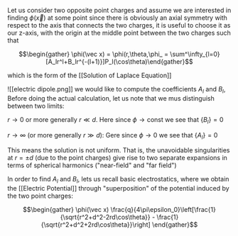 Let us consider two opposite point charges and assume we are interested in finding $\phi(\vec x)$ at some point since there is obviously an axial symmetry with respect to the axis that connects the two charges, it is useful to choose it as our z-axis, with the origin at the middle point between the two charges such that

$$\begin{gather} \phi(\vec x) = \phi(r,\theta,\phi_ = \sum^\infty_{l=0}[A_lr^l+B_lr^{-(l+1)}]P_l(\cos\theta)\end{gather}$$

which is the form of the [[Solution of Laplace Equation]]

![[electric dipole.png]]
we would like to compute the coefficients $A_l$ and $B_l$, Before doing the actual calculation, let us note that we mus distinguish between two limits:

$r \to 0$ or more generally $r \ll d$. Here since $\phi \to \text{const}$ we see that $\{B_l\}=0$

$r \to \infty$ (or more generally $r \gg d$): 
Gere since $\phi \to 0$ we see that $\{A_l\}=0$

This means the solution is not uniform. That is, the unavoidable singularities at $r = \pm d$ (due to the point charges) give rise to two separate expansions in terms of spherical harmonics ("near-field" and "far field")

In order to find $A_l$ and $B_l$, lets us recall basic electrostatics, where we obtain the [[Electric Potential]] through "superposition" of the potential induced by the two point charges:

$$\begin{gather} \phi(\vec x) \frac{q}{4\pi\epsilon_0}\left[\frac{1}{\sqrt{r^2+d^2-2rd\cos\theta}} - \frac{1}{\sqrt{r^2+d^2+2rd\cos\theta}}\right] \end{gather}$$


